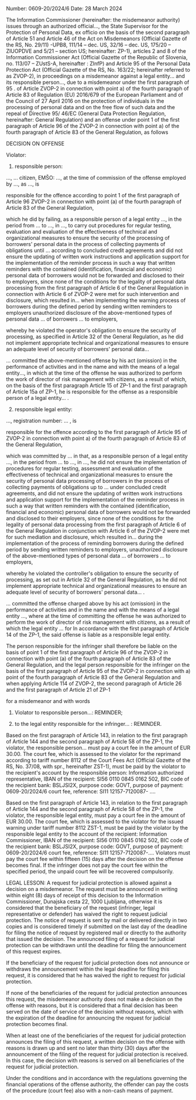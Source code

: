 Number: 0609-20/2024/6
Date: 28 March 2024

The Information Commissioner (hereinafter: the misdemeanor authority) issues through an authorized official..., the State Supervisor for the Protection of Personal Data, ex officio on the basis of the second paragraph of Article 51 and Article 46 of the Act on Misdemeanors (Official Gazette of the RS, No. 29/11) -UPB8, 111/14 – dec. US, 32/16 – dec. US, 175/20 – ZIUOPDVE and 5/21 – section US; hereinafter: ZP-1), articles 2 and 8 of the Information Commissioner Act (Official Gazette of the Republic of Slovenia, no. 113/07 – ZUstS-A, hereinafter : ZInfP) and Article 95 of the Personal Data Protection Act (Official Gazette of the RS, No. 163/22; hereinafter referred to as ZVOP-2), in proceedings on a misdemeanor against a legal entity... and its responsible person..., due to a misdemeanor under the first paragraph of 95 . of Article ZVOP-2 in connection with point a) of the fourth paragraph of Article 83 of Regulation (EU) 2016/679 of the European Parliament and of the Council of 27 April 2016 on the protection of individuals in the processing of personal data and on the free flow of such data and the repeal of Directive 95/ 46/EC (General Data Protection Regulation, hereinafter: General Regulation) and an offense under point 1 of the first paragraph of Article 96 of the ZVOP-2 in connection with point a) of the fourth paragraph of Article 83 of the General Regulation, as follows

DECISION ON OFFENSE

Violator:

1. responsible person:

..., ... citizen, EMŠO: ..., at the time of commission of the offense employed by ..., as ..., is

responsible for the offence
 according to point 1 of the first paragraph of Article 96 ZVOP-2
in connection with point (a) of the fourth paragraph of Article 83 of the General Regulation,

which he did by failing, as a responsible person of a legal entity ..., in the period from ... to ..., in ..., to carry out procedures for regular testing, evaluation and evaluation of the effectiveness of technical and organizational measures to ensure the security of the processing of borrowers' personal data in the process of collecting payments of obligations until ... according to concluded credit agreements and did not ensure the updating of written work instructions and application support for the implementation of the reminder process in such a way that written reminders with the contained (identification, financial and economic) personal data of borrowers would not be forwarded and disclosed to their to employers, since none of the conditions for the legality of personal data processing from the first paragraph of Article 6 of the General Regulation in connection with Article 6 of ZVOP-2 were met for such intervention and disclosure, which resulted in... when implementing the warning process of borrowers during the defined period by sending written reminders to employers unauthorized disclosure of the above-mentioned types of personal data ... of borrowers ... to employers,

whereby he violated the operator's obligation to ensure the security of processing, as specified in Article 32 of the General Regulation, as he did not implement appropriate technical and organizational measures to ensure an adequate level of security of borrowers' personal data...
 
... committed the above-mentioned offense by his act (omission) in the performance of activities and in the name and with the means of a legal entity..., in which at the time of the offense he was authorized to perform the work of director of risk management with citizens, as a result of which, on the basis of the first paragraph Article 15 of ZP-1 and the first paragraph of Article 15a of ZP-1, he is responsible for the offense as a responsible person of a legal entity... .

2. responsible legal entity:

…, registration number: … , is

responsible for the offence
according to the first paragraph of Article 95 of ZVOP-2
in connection with point a) of the fourth paragraph of Article 83 of the General Regulation,

which was committed by ... in that, as a responsible person of a legal entity ..., in the period from ... to ..., in ..., he did not ensure the implementation of procedures for regular testing, assessment and evaluation of the effectiveness of technical and organizational measures to ensure the security of personal data processing of borrowers in the process of collecting payments of obligations up to ... under concluded credit agreements, and did not ensure the updating of written work instructions and application support for the implementation of the reminder process in such a way that written reminders with the contained (identification, financial and economic) personal data of borrowers would not be forwarded and disclosed to their employers, since none of the conditions for the legality of personal data processing from the first paragraph of Article 6 of the General Regulation in conjunction with Article 6 of the ZVOP-2 were met for such mediation and disclosure, which resulted in... during the implementation of the process of reminding borrowers during the defined period by sending written reminders to employers, unauthorized disclosure of the above-mentioned types of personal data ... of borrowers ... to employers,

whereby he violated the controller's obligation to ensure the security of processing, as set out in Article 32 of the General Regulation, as he did not implement appropriate technical and organizational measures to ensure an adequate level of security of borrowers' personal data... .

... committed the offense charged above by his act (omission) in the performance of activities and in the name and with the means of a legal entity ..., where at the time of committing the offense he was authorized to perform the work of director of risk management with citizens, as a result of which the legal entity ... for In accordance with the first paragraph of Article 14 of the ZP-1, the said offense is liable as a responsible legal entity.

The person responsible for the infringer shall therefore be liable on the basis of point 1 of the first paragraph of Article 96 of the ZVOP-2 in connection with point (a) of the fourth paragraph of Article 83 of the General Regulation, and the legal person responsible for the infringer on the basis of the first paragraph of Article 95 of the ZVOP-2 in connection with a) point of the fourth paragraph of Article 83 of the General Regulation and when applying Article 114 of ZVOP-2, the second paragraph of Article 26 and the first paragraph of Article 21 of ZP-1

for a misdemeanor
and with words

1. Violator to responsible person...: REMINDER;

2. to the legal entity responsible for the infringer... : REMINDER.

Based on the first paragraph of Article 143, in relation to the first paragraph of Article 144 and the second paragraph of Article 58 of the ZP-1, the violator, the responsible person... must pay a court fee in the amount of EUR 30.00. The court fee, which is assessed to the violator for the reprimand according to tariff number 8112 of the Court Fees Act (Official Gazette of the RS, No. 37/08, with spr., hereinafter ZST-1), must be paid by the violator to the recipient's account by the responsible person: Information authorized representative, IBAN of the recipient: SI56 0110 0845 0162 502, BIC code of the recipient bank: BSLJSI2X, purpose code: GOVT, purpose of payment: 0609-20/2024/6 court fee, reference: SI11 12157-7120087- ….

Based on the first paragraph of Article 143, in relation to the first paragraph of Article 144 and the second paragraph of Article 58 of the ZP-1, the violator, the responsible legal entity, must pay a court fee in the amount of EUR 30.00. The court fee, which is assessed to the violator for the issued warning under tariff number 8112 ZST-1, must be paid by the violator by the responsible legal entity to the account of the recipient: Information Commissioner, IBAN of the recipient: SI56 0110 0845 0162 502, BIC code of the recipient bank: BSLJSI2X, purpose code: GOVT, purpose of payment: 0609-20/2024/6 court fee, reference: SI11 12157-7120087-….
Violators must pay the court fee within fifteen (15) days after the decision on the offense becomes final. If the infringer does not pay the court fee within the specified period, the unpaid court fee will be recovered compulsorily.

LEGAL LESSON: A request for judicial protection is allowed against a decision on a misdemeanor. The request must be announced in writing within eight (8) days of receipt of this decision to the Information Commissioner, Dunajska cesta 22, 1000 Ljubljana, otherwise it is considered that the beneficiary of the request (infringer, legal representative or defender) has waived the right to request judicial protection. The notice of request is sent by mail or delivered directly in two copies and is considered timely if submitted on the last day of the deadline for filing the notice of request by registered mail or directly to the authority that issued the decision. The announced filing of a request for judicial protection can be withdrawn until the deadline for filing the announcement of this request expires.

If the beneficiary of the request for judicial protection does not announce or withdraws the announcement within the legal deadline for filing this request, it is considered that he has waived the right to request for judicial protection.

If none of the beneficiaries of the request for judicial protection announces this request, the misdemeanor authority does not make a decision on the offense with reasons, but it is considered that a final decision has been served on the date of service of the decision without reasons, which with the expiration of the deadline for announcing the request for judicial protection becomes final.

When at least one of the beneficiaries of the request for judicial protection announces the filing of this request, a written decision on the offense with reasons is drawn up and sent no later than thirty (30) days after the announcement of the filing of the request for judicial protection is received. In this case, the decision with reasons is served on all beneficiaries of the request for judicial protection.

Under the conditions and in accordance with the regulations governing the financial operations of the offense authority, the offender can pay the costs of the procedure (court fee) also with a non-cash means of payment.
